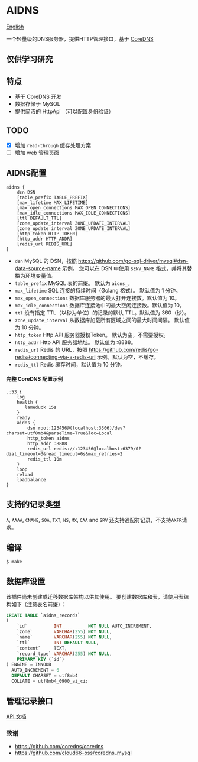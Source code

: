 # AIDNS

[English](./README.md)

一个轻量级的DNS服务器，提供HTTP管理接口，基于 [CoreDNS](https://github.com/coredns/coredns)

## 仅供学习研究

## 特点

- 基于 CoreDNS 开发
- 数据存储于 MySQL
- 提供简洁的 HttpApi （可以配置身份验证）

## TODO

- [x] 增加 `read-through` 缓存处理方案
- [ ] 增加 web 管理页面

## AIDNS配置

```
aidns {
    dsn DSN
    [table_prefix TABLE_PREFIX]
    [max_lifetime MAX_LIFETIME]
    [max_open_connections MAX_OPEN_CONNECTIONS]
    [max_idle_connections MAX_IDLE_CONNECTIONS]
    [ttl DEFAULT_TTL]
    [zone_update_interval ZONE_UPDATE_INTERVAL]
    [zone_update_interval ZONE_UPDATE_INTERVAL]
    [http_token HTTP_TOKEN]
    [http_addr HTTP_ADDR]
    [redis_url REDIS_URL]
}
```

- `dsn` MySQL 的 DSN，按照 https://github.com/go-sql-driver/mysql#dsn-data-source-name 示例。 您可以在 DSN
  中使用 `$ENV_NAME` 格式，并将其替换为环境变量值。
- `table_prefix` MySQL 表的前缀。 默认为 `aidns_`。
- `max_lifetime` SQL 连接的持续时间（Golang 格式）。 默认值为 1 分钟。
- `max_open_connections` 数据库服务器的最大打开连接数。默认值为 10。
- `max_idle_connections` 数据库连接池中的最大空闲连接数。默认值为 10。
- `ttl` 没有指定 TTL（以秒为单位）的记录的默认 TTL。默认值为 360（秒）。
- `zone_update_interval` 从数据库加载所有区域之间的最大时间间隔。 默认值为 10 分钟。
- `http_token` Http API 服务器授权Token。 默认为空，不需要授权。
- `http_addr` Http API 服务器地址。 默认值为 :8888。
- `redis_url` Redis 的 URL，按照 https://github.com/redis/go-redis#connecting-via-a-redis-url 示例。默认为空，不缓存。
- `redis_ttl` Redis 缓存时间，默认值为 10 分钟。

#### 完整 CoreDNS 配置示例

```Corefile
.:53 {
    log
    health {
       lameduck 15s
    }
    ready
    aidns {
        dsn root:123456@(localhost:3306)/dev?charset=utf8mb4&parseTime=True&loc=Local
        http_token aidns
        http_addr :8888
        redis_url redis://:123456@localhost:6379/0?dial_timeout=3&read_timeout=6s&max_retries=2
        redis_ttl 10m
    }
    loop
    reload
    loadbalance
}
```

## 支持的记录类型

`A`, `AAAA`, `CNAME`, `SOA`, `TXT`, `NS`, `MX`, `CAA` and `SRV` 还支持通配符记录，不支持`AXFR`请求。

## 编译

```shell script
$ make
```

## 数据库设置

该插件尚未创建或迁移数据库架构以供其使用。 要创建数据库和表，请使用表结构如下（注意表名前缀）：

```sql
CREATE TABLE `aidns_records`
(
    `id`          INT          NOT NULL AUTO_INCREMENT,
    `zone`        VARCHAR(255) NOT NULL,
    `name`        VARCHAR(255) NOT NULL,
    `ttl`         INT DEFAULT NULL,
    `content`     TEXT,
    `record_type` VARCHAR(255) NOT NULL,
    PRIMARY KEY (`id`)
) ENGINE = INNODB
  AUTO_INCREMENT = 6
  DEFAULT CHARSET = utf8mb4
  COLLATE = utf8mb4_0900_ai_ci;
```

## 管理记录接口

[API 文档](./docs/APIS_ZH.md)

### 致谢

- https://github.com/coredns/coredns
- https://github.com/cloud66-oss/coredns_mysql

